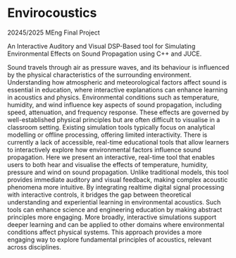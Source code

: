 # Envirocoustics
20245/2025 MEng Final Project

An Interactive Auditory and Visual DSP-Based tool for Simulating Environmental Effects on Sound Propagation using C++ and JUCE.

Sound travels through air as pressure waves, and its behaviour is influenced by the physical characteristics of the surrounding environment. 
Understanding how atmospheric and meteorological factors affect sound is essential in education, where interactive explanations can enhance 
learning in acoustics and physics. Environmental conditions such as temperature, humidity, and wind influence key aspects of sound propagation, 
including speed, attenuation, and frequency response. These effects are governed by well-established physical principles but are often difficult 
to visualise in a classroom setting. Existing simulation tools typically focus on analytical modelling or offline processing, offering limited 
interactivity. There is currently a lack of accessible, real-time educational tools that allow learners to interactively explore how environmental 
factors influence sound propagation. Here we present an interactive, real-time tool that enables users to both hear and visualise the effects of 
temperature, humidity, pressure and wind on sound propagation. Unlike traditional models, this tool provides immediate auditory and visual feedback, 
making complex acoustic phenomena more intuitive. By integrating realtime digital signal processing with interactive controls, it bridges the gap 
between theoretical understanding and experiential learning in environmental acoustics. Such tools can enhance science and engineering education 
by making abstract principles more engaging. More broadly, interactive simulations support deeper learning and can be applied to other domains where
environmental conditions affect physical systems. This approach provides a more engaging way to explore fundamental principles of acoustics, relevant 
across disciplines.
